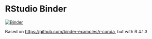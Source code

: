 # RStudio Binder

[![Binder](https://mybinder.org/badge_logo.svg)](https://mybinder.org/v2/gh/SmithsonianWorkshops/binders/rstudio-4.1)

Based on https://github.com/binder-examples/r-conda, but with R 4.1.3